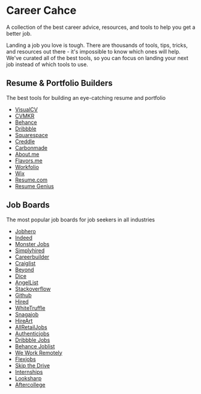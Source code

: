 # Career Cahce

A collection of the best career advice, resources, and tools to help you get a better job.

Landing a job you love is tough. There are thousands of tools, tips, tricks, and resources out there - it's impossible to know which ones will help. We've curated all of the best tools, so you can focus on landing your next job instead of which tools to use.


## Resume & Portfolio Builders

The best tools for building an eye-catching resume and portfolio

* [VisualCV](https://www.visualcv.com/)
* [CVMKR](http://cvmkr.com/)
* [Behance](https://www.behance.net/)
* [Dribbble](https://dribbble.com/)
* [Squarespace](https://www.squarespace.com/)
* [Creddle](http://creddle.io/)
* [Carbonmade](https://carbonmade.com/)
* [About.me](https://about.me/)
* [Flavors.me](http://flavors.me/)
* [Workfolio](http://www.workfolio.com/)
* [Wix](http://www.wix.com/)
* [Resume.com](https://www.resume.com/)
* [Resume Genius](https://resumegenius.com/)

## Job Boards

The most popular job boards for job seekers in all industries

* [Jobhero](http://gojobhero.com/)
* [Indeed](http://www.indeed.ae/?r=us)
* [Monster Jobs](http://www.monstergulf.com/)
* [Simplyhired](http://www.simplyhired.com/)
* [Careerbuilder](http://www.careerbuilder.com/)
* [Craiglist](http://www.craigslist.com/)
* [Beyond](http://www.beyond.com/)
* [Dice](http://www.dice.com/)
* [AngelList](https://angel.co/)
* [Stackoverflow](http://careers.stackoverflow.com/)
* [Github](https://jobs.github.com/)
* [Hired](https://hired.com/)
* [WhiteTruffle](https://www.whitetruffle.com/)
* [Snagajob](http://www.snagajob.com/)
* [HireArt](https://www.hireart.com/)
* [AllRetailJobs](http://www.allretailjobs.com/)
* [Authenticjobs](https://authenticjobs.com/)
* [Dribbble Jobs](https://dribbble.com/jobs)
* [Behance Joblist](https://www.behance.net/joblist)
* [We Work Remotely](https://weworkremotely.com/)
* [Flexjobs](https://www.flexjobs.com/)
* [Skip the Drive](http://www.skipthedrive.com/)
* [Internships](http://internships.com/)
* [Looksharp](https://www.looksharp.com/)
* [Aftercollege](https://www.aftercollege.com/)